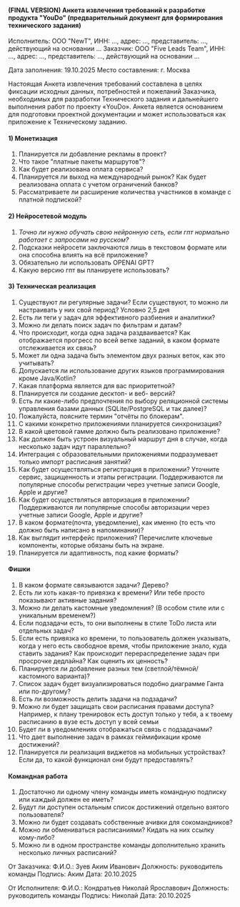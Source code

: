 #### (FINAL VERSION) Анкета извлечения требований к разработке продукта "YouDo" (предварительный документ для формирования технического задания)

Исполнитель: ООО "NewT", ИНН: ..., адрес: ..., представитель: ..., действующий на основании ...
Заказчик:  ООО "Five Leads Team", ИНН: ..., адрес: ..., представитель: ..., действующий на основании ... 

Дата заполнения: 19.10.2025
Место составления: г. Москва

Настоящая Анкета извлечения требований составлена в целях фиксации исходных данных, потребностей и пожеланий Заказчика, необходимых для разработки Технического задания и дальнейшего выполнения работ по проекту «YouDo».
Анкета является основанием для подготовки проектной документации и может использоваться как приложение к Техническому заданию.

#### 1) Монетизация
1) Планируется ли добавление рекламы в проект?
2) Что такое "платные пакеты маршрутов"?
3) Как будет реализована оплата сервиса?
4) Планируется ли выход на международный рынок? Как будет реализована оплата с учетом ограничений банков?
5) Рассматриваете ли расширение количества участников в команде с платной подпиской?

#### 2) Нейросетевой модуль
1) *Точно ли нужно обучать свою нейронную сеть, если гпт нормально работает с запросами на русском?*
2) Подсказки нейросети заключаются лишь в текстовом формате или она способна влиять на всё приложение?
3) Обязательно ли использовать OPENAI GPT?
4) Какую версию гпт вы планируете использовать? 

#### 3) Техническая реализация
1) Существуют ли регулярные задачи? Если существуют, то можно ли настраивать у них свой период? Условно 2,5 дня
2) Есть ли теги у задач для эффективного разбиения и аналитики?
3) Можно ли делать поиск задач по фильтрам и датам?
4) Что происходит, когда одна задача раздваивается? Как отображается прогресс по всей ветке заданий, в каком формате отслеживается их связь?
5) Может ли одна задача быть элементом двух разных веток, как это учитывать?
6) Допускается ли использование других языков программирования кроме Java/Kotlin?
7) Какая платформа является для вас приоритетной?
8) Планируется ли создание десктоп- и веб- версий?
9) Есть ли какие-либо предпочтения по выбору реляционной системы управления базами данных (SQLite/PostgreSQL и так далее)?
10) Пожалуйста, поясните термин "отчёты по блокерам".
11) С какими конкретно приложениями планируется синхронизация?
12) В какой цветовой гамме должно быть реализовано приложение?
13) Как должен быть устроен визуальный маршрут дня в случае, когда несколько задач идут параллельно?
14) Интеграция с образовательными приложениями подразумевает только импорт расписания занятий?
15) Как будет осуществляться регистрация в приложении? Уточните сервис, защищенность и этапы регистрации. Поддерживаются ли популярные способы регистрации через учетные записи Google, Apple и другие?
16) Как будет осуществляться авторизация в приложении? Поддерживаются ли популярные способы авторизации через учетные записи Google, Apple и другие?
17) В каком формате(почта, уведомление), как именно (то есть что должно быть написано в напоминании)?
18) Как выглядит интерфейс приложения? Перечислите ключевые компоненты, которые обязаны быть на экране.
19) Планируется ли адаптивность, под какие форматы?

#### Фишки
1) В каком формате связываются задачи? Дерево?
2) Есть ли хоть какая-то привязка к времени? Или тебе просто показывают активные задания?
3) Можно ли делать кастомные уведомления? (В особом стиле или с уникальным временем?)
4) Если подзадачи есть, то они выполнены в стиле ToDo листа или отдельных задач?
5) Если есть привязка ко времени, то пользователь должен указывать, когда у него есть свободное время, чтобы приложение знало, куда ставить задания? Как происходит перераспределение задач при просрочке дедлайна? Как оценить их ценность?
6) Планируется ли добавление разных тем (светлой/тёмной/кастомного варианта)?
7) Список задач будет визуализироваться подобно диаграмме Ганта или по-другому?
8) Есть ли возможность делить задачи на подзадачи?
9) Можно ли будет защищать свои расписания правами доступа? Например, к плану тренировок есть доступ только у тебя, а к твоему расписанию в вузе есть доступ у всей семьи
10) Будет ли в уведомлениях отображаться связь с подзадачами?
11) Что дает выполнение задач в рамках геймификации кроме достижений?
12) Планируется ли реализация виджетов на мобильных устройствах? Если да, то какой функционал они будут предоставлять?

#### Командная работа
1) Достаточно ли одному члену команды иметь командную подписку или каждый должен ее иметь?
2) Будут ли доступен остальным список достижений отдельно взятого пользователя?
3) Можно ли будет создавать собственные ачивки для сокомандников?
4) Можно ли обмениваться расписаниями? Кидать на них ссылку кому-либо?
5) Можно ли в одном пространстве команды дополнительно хранить несколько личных расписаний?


От Заказчика:
Ф.И.О.: Зуев Аким Иванович
Должность: руководитель команды
Подпись: Аким
Дата: 20.10.2025

От Исполнителя:
Ф.И.О.: Кондратьев Николай Ярославович
Должность: руководитель команды
Подпись: Николай
Дата: 20.10.2025